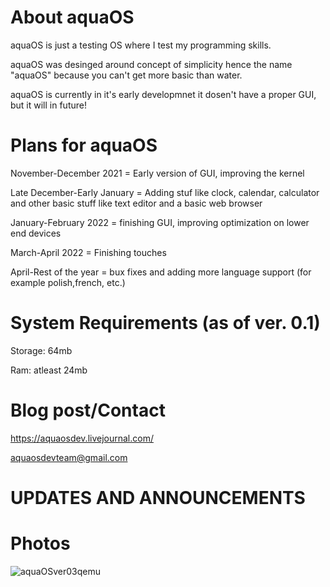 # About aquaOS
aquaOS is just a testing OS where I test my programming skills.

aquaOS was desinged around concept of simplicity hence the name "aquaOS" because you can't get more basic than water.

aquaOS is currently in it's early developmnet it dosen't have a proper GUI, but it will in future!

# Plans for aquaOS
November-December 2021 = Early version of GUI, improving the kernel

Late December-Early January = Adding stuf like clock, calendar, calculator and other basic stuff like text editor and a basic web browser

January-February 2022 = finishing GUI, improving optimization on lower end devices

March-April 2022 = Finishing touches

April-Rest of the year = bux fixes and adding more language support (for example polish,french, etc.)

# System Requirements (as of ver. 0.1)
Storage: 64mb

Ram: atleast 24mb

# Blog post/Contact
https://aquaosdev.livejournal.com/

aquaosdevteam@gmail.com

# UPDATES AND ANNOUNCEMENTS


# Photos
![aquaOSver03qemu](https://user-images.githubusercontent.com/94230991/142753361-d199b103-182e-462b-a4dd-bb1db7a2b8e9.png)

